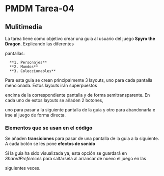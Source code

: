 # PMDM Tarea-04
## Mulitimedia

La tarea tiene como objetivo crear una guia al usuario del juego **Spyro the Dragon**. Explicando las diferentes 

pantallas:

      **1. Personajes**
      **2. Mundos**
      **3. Coleccionables**

Para esta guia se crean principalmente 3 layouts, uno para cada pantalla mencionada. Estos layouts irán superpuestos

encima de la correspondiente pantalla y de forma semitransparente. En cada uno de estos layouts se añaden 2 botones, 

uno para pasar a la siguiente pantalla de la guia y otro para abandonarla e irse al juego de forma directa.

### Elementos que se usan en el código

Se añaden __transiciones__ para pasar de una pantalla de la guia a la siguiente. A cada botón se les pone __efectos de sonido__ 

Si la guia ha sido visualizada ya, esta opción se guardará en *SharedPrefereces* para saltársela al arrancar de nuevo el juego en las

siguientes veces.

